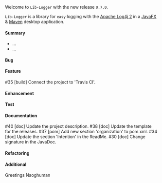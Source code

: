 Welcome to `Lib-Logger` with the new release `0.7.0`.

`Lib-Logger` is a library for `easy` logging with the [Apache Log4j 2] in a 
[JavaFX] &amp; [Maven] desktop application.



#### Summary
* ...
* ...



#### Bug



#### Feature
#35 [build] Connect the project to 'Travis CI'.



#### Enhancement



#### Test



#### Documentation
#40 [doc] Update the project description.
#38 [doc] Update the template for the releases.
#37 [pom] Add new section 'organization' to pom.xml.
#34 [doc] Update the section 'Intention' in the ReadMe.
#30 [doc] Change signature in the JavaDoc.



#### Refactoring



#### Additional



Greetings
Naoghuman



[//]: # (Issues which will be integrated in this release)



[//]: # (Links)
[Apache Log4j 2]:https://logging.apache.org/log4j/2.0/index.html
[JavaFX]:http://docs.oracle.com/javase/8/javase-clienttechnologies.htm
[Maven]:http://maven.apache.org/


